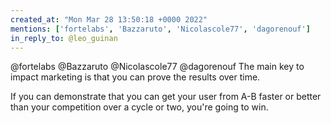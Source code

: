 ```yaml
---
created_at: "Mon Mar 28 13:50:18 +0000 2022"
mentions: ['fortelabs', 'Bazzaruto', 'Nicolascole77', 'dagorenouf']
in_reply_to: @leo_guinan
---
```


@fortelabs @Bazzaruto @Nicolascole77 @dagorenouf The main key to impact marketing is that you can prove the results over time.

If you can demonstrate that you can get your user from A-B faster or better than your competition over a cycle or two, you're going to win.